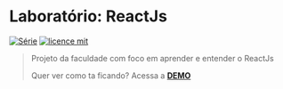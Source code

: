 # Laboratório: ReactJs

[![Série](https://img.shields.io/badge/Davi-ReactJs-orange)](https://www.youtube.com/watch?v=jOAU81jdi-c&list=PLTcmLKdIkOWmeNferJ292VYKBXydGeDej)
[![licence mit](https://img.shields.io/badge/licence-MIT-blue.svg)](https://github.com/omariosouto/pokedex/blob/master/LICENSE)

> Projeto da faculdade com foco em aprender e entender o ReactJs
> 
> Quer ver como ta ficando? Acessa a [**DEMO**]([https://pokedex.omariosouto.now.sh/](https://laboratorio-react-js.vercel.app/))
